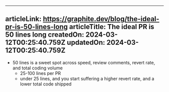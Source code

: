-----------------------
articleLink: https://graphite.dev/blog/the-ideal-pr-is-50-lines-long
articleTitle: The ideal PR is 50 lines long
createdOn: 2024-03-12T00:25:40.759Z
updatedOn: 2024-03-12T00:25:40.759Z
-----------------------

- 50 lines is a sweet spot across speed, review comments, revert rate, and total coding volume
  - 25-100 lines per PR
  - under 25 lines, and you start suffering a higher revert rate, and a lower total code shipped
